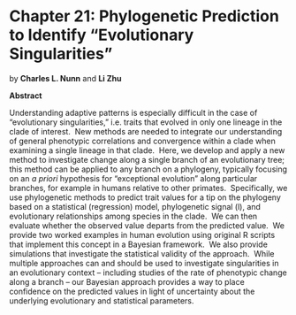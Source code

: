 # <strong>Chapter 21:</strong> Phylogenetic Prediction to Identify “Evolutionary Singularities”

by **Charles L. Nunn** and **Li Zhu**

****Abstract****

Understanding adaptive patterns is especially difficult in the case of “evolutionary singularities,” i.e. traits that evolved in only one lineage in the clade of interest.  New methods are needed to integrate our understanding of general phenotypic correlations and convergence within a clade when examining a single lineage in that clade.  Here, we develop and apply a new method to investigate change along a single branch of an evolutionary tree; this method can be applied to any branch on a phylogeny, typically focusing on an _a priori_ hypothesis for “exceptional evolution” along particular branches, for example in humans relative to other primates.  Specifically, we use phylogenetic methods to predict trait values for a tip on the phylogeny based on a statistical (regression) model, phylogenetic signal (l), and evolutionary relationships among species in the clade.  We can then evaluate whether the observed value departs from the predicted value.  We provide two worked examples in human evolution using original R scripts that implement this concept in a Bayesian framework.  We also provide simulations that investigate the statistical validity of the approach.  While multiple approaches can and should be used to investigate singularities in an evolutionary context – including studies of the rate of phenotypic change along a branch – our Bayesian approach provides a way to place confidence on the predicted values in light of uncertainty about the underlying evolutionary and statistical parameters.
